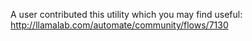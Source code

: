 A user contributed this utility which you may find useful: 
http://llamalab.com/automate/community/flows/7130
